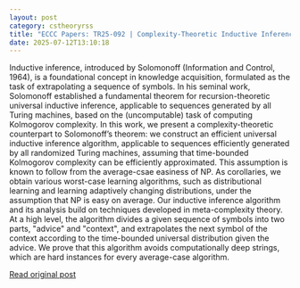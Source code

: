 ```yaml
---
layout: post
category: cstheoryrss
title: "ECCC Papers: TR25-092 | Complexity-Theoretic Inductive Inference |"
date: 2025-07-12T13:10:18
---
```


Inductive inference, introduced by Solomonoff (Information and Control, 1964), is a foundational concept in knowledge acquisition, formulated as the task of extrapolating a sequence of symbols. In his seminal work, Solomonoff established a fundamental theorem for recursion-theoretic universal inductive inference, applicable to sequences generated by all Turing machines, based on the (uncomputable) task of computing Kolmogorov complexity.
In this work, we present a complexity-theoretic counterpart to Solomonoff’s theorem: we construct an efficient universal inductive inference algorithm, applicable to sequences efficiently generated by all randomized Turing machines, assuming that time-bounded Kolmogorov complexity can be efficiently approximated. This assumption is known to follow from the average-csae easiness of NP. As corollaries, we obtain various worst-case learning algorithms, such as distributional learning and learning adaptively changing distributions, under the assumption that NP is easy on average.
Our inductive inference algorithm and its analysis build on techniques developed in meta-complexity theory. At a high level, the algorithm divides a given sequence of symbols into two parts, "advice" and "context", and extrapolates the next symbol of the context according to the time-bounded universal distribution given the advice. We prove that this algorithm avoids computationally deep strings, which are hard instances for every average-case algorithm.

[Read original post](https://eccc.weizmann.ac.il/report/2025/092)
